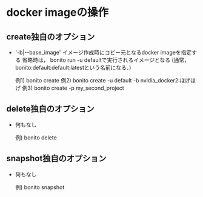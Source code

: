 # docker imageの操作

## create独自のオプション
- '-b|--base_image'
  イメージ作成時にコピー元となるdocker imageを指定する
  省略時は， bonito run -u defaultで実行されるイメージとなる (通常，bonito:default:default:latestという名前になる．)

    例1) bonito create
    例2) bonito create -u default -b nvidia_docker2:ほげほげ
    例3) bonito create -p my_second_project

## delete独自のオプション
- 何もなし

    例) bonito delete

## snapshot独自のオプション
- 何もなし

    例) bonito snapshot
    
